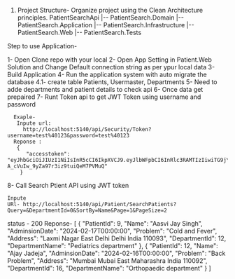 1. Project Structure- 
       Organize project using the Clean Architecture principles.
   PatientSearchApi
|-- PatientSearch.Domain
|-- PatientSearch.Application
|-- PatientSearch.Infrastructure
|-- PatientSearch.Web
|-- PatientSearch.Tests

Step to use Application-

1- Open Clone repo with your local
2- Open App Setting in Patient.Web Solution and Change Default connection string as per ypur local data
3- Build Application
4- Run the application system with auto migrate the database 
      4.1- create table Patients, Usermaster, Departments
5- Need to adde departments and patient details to check api
6- Once data get prepaired 
7- Runt Token api to get JWT Token using username and password
       
      Exaple-
       Inpute url: 
         http://localhost:5140/api/Security/Token?username=test%40123&password=test%40123
      Reponse :
       {
          "accesstoken": "eyJhbGciOiJIUzI1NiIsInR5cCI6IkpXVCJ9.eyJlbWFpbCI6InRlc3RAMTIzIiwiTG9jYXRpb24iOiIiLCJJc0FkbWluIjoidHJ1ZSIsImp0aSI6Ijk2YmMwYjg1LWI4MjMtNGM4MC05OTQwLTlmMDM2YjcxODAyMiIsImV4cCI6MTcwODM1MDcyNSwiaXNzIjoiVmFsaWRJc3N1ZXIiLCJhdWQiOiJWYWxpZEF1ZGllbmNlIn0.AZVPXmZgE91-A_cVuIw_9yZa97r3iz9tuiQeM7PVMuQ"
        }  
8- Call Search Ptient API using JWT token 

    Inpute 
    URl- http://localhost:5140/api/Patient/SearchPatients?Query=&DepartmentId=0&SortBy=Name&Page=1&PageSize=2
   status - 200
    Reponse- [
    {
        "PatientId": 9,
        "Name": "Aasvi Jay Singh",
        "AdminsionDate": "2024-02-17T00:00:00",
        "Problem": "Cold and Fever",
        "Address": "Laxmi Nagar East Delhi Delhi India 110093",
        "DepartmentId": 12,
        "DepartmentName": "Pediatrics department"
    },
    {
        "PatientId": 12,
        "Name": "Ajay Jadeja",
        "AdminsionDate": "2024-02-16T00:00:00",
        "Problem": "Back Problem",
        "Address": "Mumbai Mubai East Maharashra India 110092",
        "DepartmentId": 16,
        "DepartmentName": "Orthopaedic department"
    }
]
   
      
